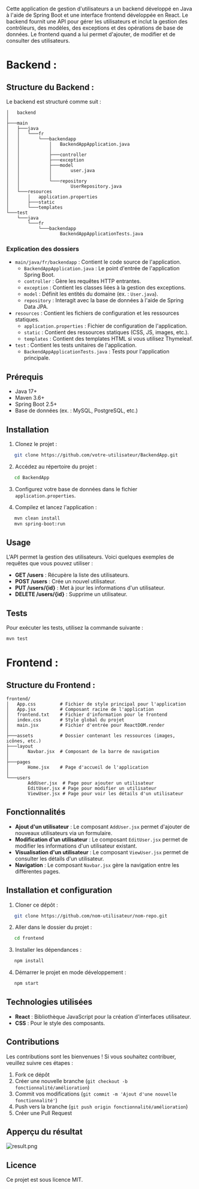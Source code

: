 Cette application de gestion d'utilisateurs a un backend développé en Java à l'aide de Spring Boot et une interface frontend développée en React. 
Le backend fournit une API pour gérer les utilisateurs et inclut la gestion des contrôleurs, des modèles, des exceptions et des opérations de base de données.
Le frontend quand a lui permet d'ajouter, de modifier et de consulter des utilisateurs.

# Backend :

## Structure du Backend :

Le backend est structuré comme suit :

```
│   backend
│   
├───main
│   ├───java
│   │   └───fr
│   │       └───backendapp
│   │           │   BackendAppApplication.java
│   │           │   
│   │           ├───controller
│   │           ├───exception
│   │           ├───model
│   │           │       user.java
│   │           │       
│   │           └───repository
│   │                   UserRepository.java
│   └───resources
│       │   application.properties
│       ├───static
│       └───templates
└───test
    └───java
        └───fr
            └───backendapp
                    BackendAppApplicationTests.java
```

### Explication des dossiers

- `main/java/fr/backendapp` : Contient le code source de l'application.
  - `BackendAppApplication.java` : Le point d'entrée de l'application Spring Boot.
  - `controller` : Gère les requêtes HTTP entrantes.
  - `exception` : Contient les classes liées à la gestion des exceptions.
  - `model` : Définit les entités du domaine (ex. : `User.java`).
  - `repository` : Interagit avec la base de données à l'aide de Spring Data JPA.
- `resources` : Contient les fichiers de configuration et les ressources statiques.
  - `application.properties` : Fichier de configuration de l'application.
  - `static` : Contient des ressources statiques (CSS, JS, images, etc.).
  - `templates` : Contient des templates HTML si vous utilisez Thymeleaf.
- `test` : Contient les tests unitaires de l'application.
  - `BackendAppApplicationTests.java` : Tests pour l'application principale.

## Prérequis

- Java 17+
- Maven 3.6+
- Spring Boot 2.5+
- Base de données (ex. : MySQL, PostgreSQL, etc.)

## Installation

1. Clonez le projet :
```bash
   git clone https://github.com/votre-utilisateur/BackendApp.git
```
2. Accédez au répertoire du projet :
```bash
   cd BackendApp
```
3. Configurez votre base de données dans le fichier `application.properties`.

4. Compilez et lancez l'application :
```bash
   mvn clean install
   mvn spring-boot:run
```

## Usage

L'API permet la gestion des utilisateurs. Voici quelques exemples de requêtes que vous pouvez utiliser :

- **GET /users** : Récupère la liste des utilisateurs.
- **POST /users** : Crée un nouvel utilisateur.
- **PUT /users/{id}** : Met à jour les informations d'un utilisateur.
- **DELETE /users/{id}** : Supprime un utilisateur.

## Tests

Pour exécuter les tests, utilisez la commande suivante :

```bash
mvn test
```

# Frontend :

## Structure du Frontend :

```
frontend/
│   App.css         # Fichier de style principal pour l'application
│   App.jsx         # Composant racine de l'application
│   frontend.txt    # Fichier d'information pour le frontend
│   index.css       # Style global du projet
│   main.jsx        # Fichier d'entrée pour ReactDOM.render
│   
├───assets          # Dossier contenant les ressources (images, icônes, etc.)
├───layout
│       Navbar.jsx  # Composant de la barre de navigation
│       
├───pages
│       Home.jsx    # Page d'accueil de l'application
│       
└───users
        AddUser.jsx  # Page pour ajouter un utilisateur
        EditUser.jsx # Page pour modifier un utilisateur
        ViewUser.jsx # Page pour voir les détails d'un utilisateur
```

## Fonctionnalités

- **Ajout d'un utilisateur** : Le composant `AddUser.jsx` permet d'ajouter de nouveaux utilisateurs via un formulaire.
- **Modification d'un utilisateur** : Le composant `EditUser.jsx` permet de modifier les informations d'un utilisateur existant.
- **Visualisation d'un utilisateur** : Le composant `ViewUser.jsx` permet de consulter les détails d'un utilisateur.
- **Navigation** : Le composant `Navbar.jsx` gère la navigation entre les différentes pages.

## Installation et configuration

1. Cloner ce dépôt :
```bash
   git clone https://github.com/nom-utilisateur/nom-repo.git
```

2. Aller dans le dossier du projet :
```bash
   cd frontend
```

3. Installer les dépendances :
```bash
   npm install
```

4. Démarrer le projet en mode développement :
```bash
   npm start
```

## Technologies utilisées

- **React** : Bibliothèque JavaScript pour la création d'interfaces utilisateur.
- **CSS** : Pour le style des composants.
  
## Contributions

Les contributions sont les bienvenues ! Si vous souhaitez contribuer, veuillez suivre ces étapes :

1. Fork ce dépôt
2. Créer une nouvelle branche (`git checkout -b fonctionnalité/amélioration`)
3. Commit vos modifications (`git commit -m 'Ajout d'une nouvelle fonctionnalité'`)
4. Push vers la branche (`git push origin fonctionnalité/amélioration`)
5. Créer une Pull Request

## Apperçu du résultat
![result.png]('./images/result.png')

## Licence

Ce projet est sous licence MIT.

